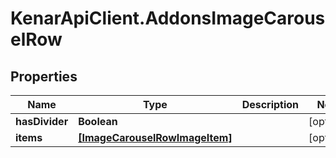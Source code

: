 # KenarApiClient.AddonsImageCarouselRow

## Properties

Name | Type | Description | Notes
------------ | ------------- | ------------- | -------------
**hasDivider** | **Boolean** |  | [optional] 
**items** | [**[ImageCarouselRowImageItem]**](ImageCarouselRowImageItem.md) |  | [optional] 


